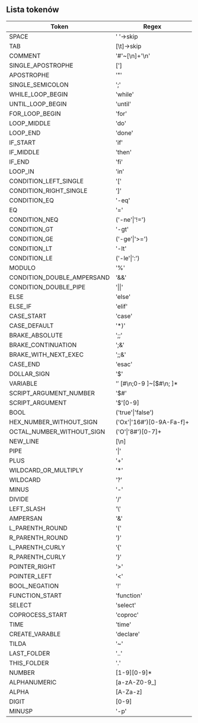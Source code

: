 ## Lista tokenów

| Token                      | Regex                        |
|----------------------------|------------------------------|
| SPACE						|	' '->skip|
|TAB							|	[\t]->skip|
|COMMENT                     |   '#'~[\n]+'\n'|
|SINGLE_APOSTROPHE			|	[']|
|APOSTROPHE                  |   '"'|
|SINGLE_SEMICOLON            |   ';'|
|WHILE_LOOP_BEGIN            |   'while'|
|UNTIL_LOOP_BEGIN            |   'until'|
|FOR_LOOP_BEGIN              |   'for'|
|LOOP_MIDDLE                 |   'do'|
|LOOP_END                    |   'done'|
|IF_START                    |   'if'|
|IF_MIDDLE                   |   'then'|
|IF_END                      |   'fi'|
|LOOP_IN                     |   'in'|
|CONDITION_LEFT_SINGLE       |   '['|
|CONDITION_RIGHT_SINGLE      |   ']'|
|CONDITION_EQ                |   '-eq'|
|EQ                          |   '='|
|CONDITION_NEQ               |   ('-ne'&#124;'!=')|
|CONDITION_GT                |   '-gt'|
|CONDITION_GE                |   ('-ge'&#124;'>=')|
|CONDITION_LT                |   '-lt'|
|CONDITION_LE                |   ('-le'&#124;':')|
|MODULO                      |   '%'|
|CONDITION_DOUBLE_AMPERSAND  |   '&&'|
|CONDITION_DOUBLE_PIPE       |   '&#124;&#124;'|
|ELSE                        |   'else'|
|ELSE_IF                     |   'elif'|
|CASE_START                  |   'case'|
|CASE_DEFAULT                |   '*)'|
|BRAKE_ABSOLUTE              |   ';;'|
|BRAKE_CONTINUATION          |   ';&'|
|BRAKE_WITH_NEXT_EXEC        |   ';;&'|
|CASE_END                    |   'esac'|
|DOLLAR_SIGN                 |   '$'|
|VARIABLE                    |   '$'~[$#\n;0-9 ]~[$#\n; ]*|
|SCRIPT_ARGUMENT_NUMBER      |   '$#'|
|SCRIPT_ARGUMENT             |   '$'[0-9]|
|BOOL                        |   ('true'&#124;'false')|
|HEX_NUMBER_WITHOUT_SIGN     |   ('Ox'&#124;'16#')[0-9A-Fa-f]+|
|OCTAL_NUMBER_WITHOUT_SIGN   |   ('O'&#124;'8#')[0-7]+|
|NEW_LINE                    |   [\n]|
|PIPE                        |   '&#124;'|
|PLUS                        |   '+'|
|WILDCARD_OR_MULTIPLY        |   '*'|
|WILDCARD                    |   '?'|
|MINUS                       |   '-'|
|DIVIDE                      |   '/'|
|LEFT_SLASH					|	'\\'|
|AMPERSAN					|   '&'|
|L_PARENTH_ROUND             |   '('|
|R_PARENTH_ROUND             |   ')'|
|L_PARENTH_CURLY             |   '{'|
|R_PARENTH_CURLY             |   '}'|
|POINTER_RIGHT				|   '>'|
|POINTER_LEFT				|   '<'|
|BOOL_NEGATION               |   '!'|
|FUNCTION_START              |   'function'|
|SELECT                      |   'select'|
|COPROCESS_START				|   'coproc'|
|TIME                        |   'time'|
|CREATE_VARABLE              |   'declare'|
|TILDA                       |   '~'|
|LAST_FOLDER                 |   '..'|
|THIS_FOLDER                 |   '.'|
|NUMBER                      |   [1-9][0-9]*|
|ALPHANUMERIC                |   [a-zA-Z0-9_]|
|ALPHA                       |   [A-Za-z]|
|DIGIT                       |   [0-9]|
|MINUSP						|	'-p'|
 